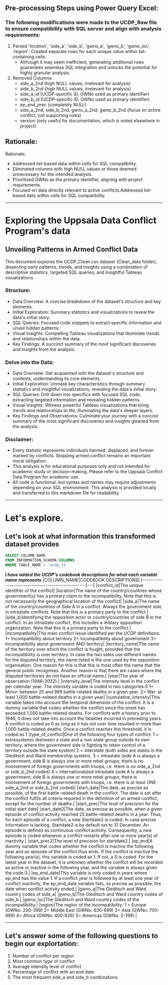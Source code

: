 ## Pre-processing Steps using Power Query Excel:
### The following modifications were made to the UCDP_Raw file to ensure compatibility with SQL server and align with analysis requirements:

1. Parsed 'location', 'side_a', 'side_b', 'gwno_a', 'gwno_b', 'gwno_loc', 'region': Created separate rows for each unique value within list-containing cells.
    - Although it may seem inefficient, generating additional rows guarantees seamless SQL integration and unlocks the potential for highly granular analysis.
3. Removed Columns:
   - side_a_2nd (high NULL values, irrelevant for analysis)
   - side_b_2nd (high NULL values, irrelevant for analysis)
   - side_a_id (UCDP-specific ID, GWNo used as primary identifier)
   - side_b_id (UCDP-specific ID, GWNo used as primary identifier)
   - ep_end_prec (completely NULL)
   - side_a_2nd, side_b_2nd, gwno_a_2nd, gwno_b_2nd (focus on active conflict, not supporting roles)
   - version (only useful for documentation, which is noted elsewhere in project)
## Rationale:
Rationale:
- Addressed list-based data within cells for SQL compatibility.
- Eliminated columns with high NULL values or those deemed unnecessary for the intended analysis.
- Prioritized GWNo as the primary identifier, aligning with project requirements.
- Focused on data directly relevant to active conflicts.Addressed list-based data within cells for SQL compatibility.
---
# Exploring the Uppsala Data Conflict Program's data

## Unveiling Patterns in Armed Conflict Data

This document explores the UCDP_Clean.csv dataset (Clean_data folder), dissecting early patterns, trends, and insights using a combination of descriptive statistics, targeted SQL queries, and insightful Tableau visualizations.

### Structure:
* Data Overview: A concise breakdown of the dataset's structure and key elements.
* Initial Exploration: Summary statistics and visualizations to reveal the data's initial story.
* SQL Queries: Focused code snippets to extract specific information and unveil hidden patterns.
* Visual Insights: Compelling Tableau visualizations that illuminate trends and relationships within the data.
* Key Findings: A succinct summary of the most significant discoveries and insights from the analysis.

### Delve into the Data:
* Data Overview: Get acquainted with the dataset's structure and contents, understanding its core elements.
* Initial Exploration: Unmask key characteristics through summary statistics and insightful visualizations, revealing the data's initial story.
* SQL Queries: Drill down into specifics with focused SQL code, extracting targeted information and revealing hidden patterns.
* Visual Insights: Witness powerful Tableau visualizations that bring trends and relationships to life, illuminating the data's deeper layers.
* Key Findings and Observations: Culminate your journey with a concise summary of the most significant discoveries and insights gleaned from the analysis.

### Disclaimer:
* Every statistic represents individuals harmed, displaced, and forever marked by conflicts. Stopping armed conflict remains an important moral obligation.
* This analysis is for educational purposes only and not intended for academic study or decision-making. Please refer to the Uppsala Conflict Data Program for academic use.
* All code is functional, but syntax and names may require adjustments depending on your SQL environment. This analysis is provided locally and transferred to this markdown file for readability.
---
# Let's explore.
## Let's look at what information this transformed dataset provides

```sql
SELECT COLUMN_NAME
FROM INFORMATION_SCHEMA.COLUMNS
WHERE TABLE_NAME = 'ucdp_v1'
```
***I have added the UCDP's codebook descriptions for what each variable name represents***
|COLUMN_NAME|CODEBOOK DESCRIPTIONS|
|--------------------------------------------------|---|
|conflict_id|The unique identifier of the conflict|
|location|The name of the country/countries whose government(s) has a primary claim to the incompatibility. Note that this is not necessarily the geographical location of the conflict|
|side_a|The name of the country/countries of Side A in a conflict. Always the government side in intrastate conflicts. Note that this is a primary party to the conflict.|
|side_b|Identifying the opposition actor or country/countries of side B in the conflict. In an intrastate conflict, this includes a military opposition organization. Note that this is a primary party to the conflict.|
|incompatibility|The main conflict issue identified per the UCDP definitions: 1= Incompatibility about territory 2= Incompatibility about government 3= Incompatibility about government AND territory|
|territory_name|The name of the territory over which the conflict is fought, provided that the incompatibility is over territory. In case the two sides use different names for the disputed territory, the name listed is the one used by the opposition organisation. One reason for this is that this is most often the name that the general public recognises. Another reason is that there are cases where the disputed territories do not have an official name.|
|year|The year of observation (1946-2022).|
|intensity_level|The intensity level in the conflict per calendar year. The intensity variable is coded in two categories:5 1= Minor: between 25 and 999 battle-related deaths in a given year. 2= War: at least 1,000 battle-related deaths in a given year|
|cumulative_intensity|This variable takes into account the temporal dimension of the conflict. It is a dummy variable that codes whether the conflict since the onset has exceeded 1,000 battle-related deaths. For conflicts with a history prior to 1946, it does not take into account the fatalities incurred in preceding years. A conflict is coded as 0 as long as it has not over time resulted in more than 1,000 battle-related deaths. Once a conflict reaches this threshold, it is coded as 1
|type_of_conflict|One of the following four types of conflict: 1 = extrasystemic (between a state and a non-state group outside its own territory, where the government side is fighting to retain control of a territory outside the state system) 2 = interstate (both sides are states in the Gleditsch and Ward membership system). 3 = intrastate (side A is always a government; side B is always one or more rebel groups; there is no involvement of foreign governments with troops, i.e. there is no side_a_2nd or side_b_2nd coded) 4 = internationalized intrastate (side A is always a government; side B is always one or more rebel groups; there is involvement of foreign governments with troops, i.e. there is at least ONE side_a_2nd or side_b_2nd coded)|
|start_date|The date, as precise as possible, of the first battle-related death in the conflict. The date is set after the conflict fulfils all criteria required in the definition of an armed conflict, except for the number of deaths.|
|start_prec|The level of precision for the initial start date|
|start_date2|The date, as precise as possible, when a given episode of conflict activity reached 25 battle-related deaths in a year. Thus, for each episode of a conflict, a new Startdate2 is coded. In case precise information is lacking, Startdate2 is by default set to 31 December. An episode is defined as continuous conflict activity. Consequently, a new episode is coded whenever a conflict restarts after one or more year(s) of inactivity.|
|start_prec2|The level of precision for startdate2.|
|ep_end|A dummy variable that codes whether the conflict is inactive the following year and an episode of the conflict thus ends. If the conflict is inactive the following year(s), this variable is coded as 1. If not, a 0 is coded. For the latest year in the dataset, it is unknown whether the conflict will be recorded as active or inactive in the following year, and the variable is always given the code 0.|
|ep_end_date|This variable is only coded in years where ep_end has the value 1. If a conflict year is followed by at least one year of conflict inactivity, the ep_end_date variable lists, as precise as possible, the date when conflict activity ended.|
|gwno_a|The Gleditsch and Ward country codes of side_a|
|gwno_b|The Gleditsch and Ward country codes of side_b.|
|gwno_loc|The Gleditsch and Ward country codes of the incompatibility.|
|region|The region of the incompatibility: 1 = Europe (GWNo: 200-399) 2= Middle East (GWNo: 630-699) 3= Asia (GWNo: 700-999) 4= Africa (GWNo: 400-626) 5= Americas (GWNo: 2-199).|

---
## Let's answer some of the following questions to begin our explortation:
1. Number of conflict per region
2. Most common type of conflict
3. Average intensity level of conflict
4. Percentage of conflict with an end date
5. The most frequent side_a and side_b combinations





